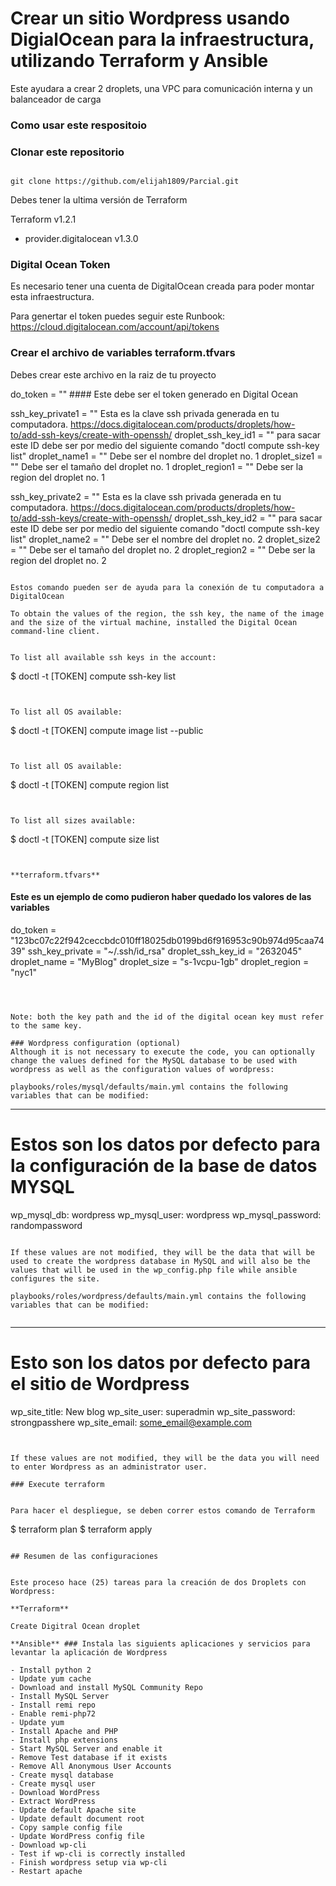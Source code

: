 # Crear un sitio Wordpress usando DigialOcean para la infraestructura, utilizando Terraform y Ansible 
Este ayudara a crear 2 droplets, una VPC para comunicación interna y un balanceador de carga

### Como usar este respositoio

### Clonar este repositorio 

```

git clone https://github.com/elijah1809/Parcial.git

```

Debes tener la ultima versión de Terraform

Terraform v1.2.1
+ provider.digitalocean v1.3.0

### Digital Ocean Token

Es necesario tener una cuenta de DigitalOcean creada para poder montar esta infraestructura.

Para genertar el token puedes seguir este Runbook: https://cloud.digitalocean.com/account/api/tokens


### Crear el archivo de variables terraform.tfvars

Debes crear este archivo en la raiz de tu proyecto

do_token = "" #### Este debe ser el token generado en Digital Ocean

ssh_key_private1 = "" Esta es la clave ssh privada generada en tu computadora. https://docs.digitalocean.com/products/droplets/how-to/add-ssh-keys/create-with-openssh/
droplet_ssh_key_id1 = "" para sacar este ID debe ser por medio del siguiente comando "doctl compute ssh-key list"
droplet_name1 = "" Debe ser el nombre del droplet no. 1
droplet_size1 = "" Debe ser el tamaño del droplet no. 1 
droplet_region1 = "" Debe ser la region del droplet no. 1

ssh_key_private2 = "" Esta es la clave ssh privada generada en tu computadora. https://docs.digitalocean.com/products/droplets/how-to/add-ssh-keys/create-with-openssh/
droplet_ssh_key_id2 = "" para sacar este ID debe ser por medio del siguiente comando "doctl compute ssh-key list"
droplet_name2 = "" Debe ser el nombre del droplet no. 2
droplet_size2 = "" Debe ser el tamaño del droplet no. 2 
droplet_region2 = "" Debe ser la region del droplet no. 2

```

Estos comando pueden ser de ayuda para la conexión de tu computadora a DigitalOcean 

To obtain the values of the region, the ssh key, the name of the image and the size of the virtual machine, installed the Digital Ocean command-line client.


To list all available ssh keys in the account:
```

$ doctl  -t [TOKEN] compute ssh-key list
```


To list all OS available:
```

$ doctl  -t [TOKEN] compute  image list --public
```


To list all OS available:
```

$ doctl  -t [TOKEN] compute  region list
```


To list all sizes available:
```

$ doctl  -t [TOKEN] compute  size list
```


**terraform.tfvars**
```
#### Este es un ejemplo de como pudieron haber quedado los valores de las variables

do_token = "123bc07c22f942ceccbdc010ff18025db0199bd6f916953c90b974d95caa7439"
ssh_key_private = "~/.ssh/id_rsa"
droplet_ssh_key_id = "2632045"
droplet_name = "MyBlog"
droplet_size = "s-1vcpu-1gb"
droplet_region = "nyc1"
```



Note: both the key path and the id of the digital ocean key must refer to the same key.

### Wordpress configuration (optional)
Although it is not necessary to execute the code, you can optionally change the values defined for the MySQL database to be used with wordpress as well as the configuration values of wordpress:

playbooks/roles/mysql/defaults/main.yml contains the following variables that can be modified:

```

---
# Estos son los datos por defecto para la configuración de la base de datos MYSQL
wp_mysql_db: wordpress
wp_mysql_user: wordpress
wp_mysql_password: randompassword
```

If these values are not modified, they will be the data that will be used to create the wordpress database in MySQL and will also be the values that will be used in the wp_config.php file while ansible configures the site.

playbooks/roles/wordpress/defaults/main.yml contains the following variables that can be modified:


```
---
# Esto son los datos por defecto para el sitio de Wordpress 
wp_site_title: New blog
wp_site_user: superadmin
wp_site_password: strongpasshere
wp_site_email: some_email@example.com
```


If these values are not modified, they will be the data you will need to enter Wordpress as an administrator user.

### Execute terraform


Para hacer el despliegue, se deben correr estos comando de Terraform
```

$ terraform plan
$ terraform apply
```

## Resumen de las configuraciones


Este proceso hace (25) tareas para la creación de dos Droplets con Wordpress:

**Terraform**

Create Digitral Ocean droplet

**Ansible** ### Instala las siguients aplicaciones y servicios para levantar la aplicación de Wordpress

- Install python 2
- Update yum cache
- Download and install MySQL Community Repo
- Install MySQL Server
- Install remi repo
- Enable remi-php72
- Update yum
- Install Apache and PHP
- Install php extensions
- Start MySQL Server and enable it
- Remove Test database if it exists
- Remove All Anonymous User Accounts
- Create mysql database
- Create mysql user
- Download WordPress
- Extract WordPress
- Update default Apache site
- Update default document root
- Copy sample config file
- Update WordPress config file
- Download wp-cli
- Test if wp-cli is correctly installed
- Finish wordpress setup via wp-cli
- Restart apache